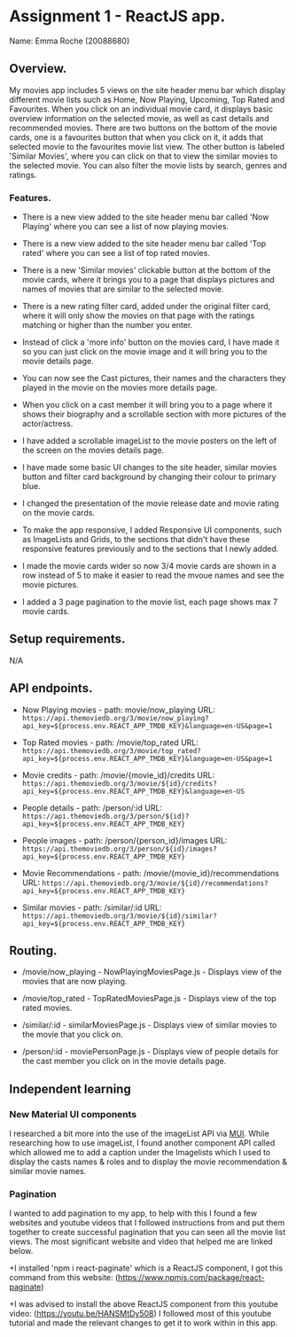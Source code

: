 # Assignment 1 - ReactJS app.

Name: Emma Roche (20088680)

## Overview.

 My movies app includes 5 views on the site header menu bar which display different movie lists such as Home, Now Playing, Upcoming, Top Rated and Favourites. When you click on an individual movie card, it displays basic overview information on the selected movie, as well as cast details and recommended movies. There are two buttons on the bottom of the movie cards, one is a favourites button that when you click on it, it adds that selected movie to the favourites movie list view. The other button is labeled 'Similar Movies', where you can click on that to view the similar movies to the selected movie. You can also filter the movie lists by search, genres and ratings.

### Features.

+ There is a new view added to the site header menu bar called 'Now Playing' where you can see a list of now playing movies.

+ There is a new view added to the site header menu bar called 'Top rated' where you can see a list of top rated movies.

+ There is a new 'Similar movies' clickable button at the bottom of the movie cards, where it brings you to a page that displays pictures and names of movies that are similar to the selected movie.

+ There is a new rating filter card, added under the original filter card, where it will only show the movies on that page with the ratings matching or higher than the number you enter.

+ Instead of click a 'more info' button on the movies card, I have made it so you can just click on the movie image and it will bring you to the movie details page.

+ You can now see the Cast pictures, their names and the characters they played in the movie on the movies more details page.

+ When you click on a cast member it will bring you to a page where it shows their biography and a scrollable section with more pictures of the actor/actress.

+ I have added a scrollable imageList to the movie posters on the left of the screen on the movies details page.

+ I have made some basic UI changes to the site header, similar movies button and filter card background by changing their colour to primary blue.

+ I changed the presentation of the movie release date and movie rating on the movie cards.

+ To make the app responsive, I added Responsive UI components, such as ImageLists and Grids, to the sections that didn't have these responsive features previously and to the sections that I newly added.

+ I made the movie cards wider so now 3/4 movie cards are shown in a row instead of 5 to make it easier to read the mvoue names and see the movie pictures.

+ I added a 3 page pagination to the movie list, each page shows max 7 movie cards.

## Setup requirements.

N/A

## API endpoints.

+ Now Playing movies - path: movie/now_playing 
URL: `https://api.themoviedb.org/3/movie/now_playing?api_key=${process.env.REACT_APP_TMDB_KEY}&language=en-US&page=1`

+ Top Rated movies - path: /movie/top_rated
URL: `https://api.themoviedb.org/3/movie/top_rated?api_key=${process.env.REACT_APP_TMDB_KEY}&language=en-US&page=1`

+ Movie credits - path: /movie/{movie_id}/credits 
URL: `https://api.themoviedb.org/3/movie/${id}/credits?api_key=${process.env.REACT_APP_TMDB_KEY}&language=en-US`

+ People details  - path: /person/:id
URL: `https://api.themoviedb.org/3/person/${id}?api_key=${process.env.REACT_APP_TMDB_KEY}`

+ People images - path: /person/{person_id}/images 
URL: `https://api.themoviedb.org/3/person/${id}/images?api_key=${process.env.REACT_APP_TMDB_KEY}`

+ Movie Recommendations  - path: /movie/{movie_id}/recommendations 
URL:  `https://api.themoviedb.org/3/movie/${id}/recommendations?api_key=${process.env.REACT_APP_TMDB_KEY}`

+ Similar movies - path: /similar/:id
URL: `https://api.themoviedb.org/3/movie/${id}/similar?api_key=${process.env.REACT_APP_TMDB_KEY}`

## Routing.

+ /movie/now_playing - NowPlayingMoviesPage.js - Displays view of the movies that are now playing.

+ /movie/top_rated - TopRatedMoviesPage.js - Displays view of the top rated movies.

+ /similar/:id - similarMoviesPage.js - Displays view of similar movies to the movie that you click on.

+ /person/:id - moviePersonPage.js - Displays view of people details for the cast member you click on in the movie details page.

## Independent learning 

### New Material UI components

I researched a bit more into the use of the imageList API via [MUI](https://mui.com). While researching how to use imageList, I found another component API called <ImageListItemBar> which allowed me to add a caption under the Imagelists which I used to display the casts names & roles and to display the movie recommendation & similar movie names.

### Pagination

I wanted to add pagination to my app, to help with this I found a few websites and youtube videos that I followed instructions from and put them together to create successful pagination that you can seen all the movie list views. The most significant website and video that helped me are linked below.

+I installed 'npm i react-paginate' which is a ReactJS component, I got this command from this website: (https://www.npmjs.com/package/react-paginate) 

+I was advised to install the above ReactJS component from this youtube video: (https://youtu.be/HANSMtDy508) I followed most of this youtube tutorial and made the relevant changes to get it to work within in this app. 